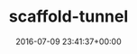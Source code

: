 ---
title:		"scaffold-tunnel"
mediatype:		"upload"
description:		"TBC"
date:		"2016-07-09 23:41:37+00:00"
album:		"experimental"
filename:		"scaffold-tunnel.md"
series:		""
cl_public_id:		"experimental/scaffold-tunnel"
cl_version:		1497004396
format:		"tiff"
bytes:		2322284
width:		810
height:		1440
exposure_mode:		"Auto"
program:		"Aperture-priority AE"
aperture:		"2.8"
focal_length:		"16.0 mm"
iso:		"800"
shutter_speed:		"1/5"
metering:		"Multi-segment"
flash:		"Off, Did not fire"
white_balance:		"As Shot"
colour_temp:		"2650"
has_crop:		"true"
orientation:		"Horizontal (normal)"
camera_model:		"NIKON D800"
lens_info:		"16mm f/2.8"
artist:		"No artist info"
x_resolution:		"300"
y_resolution:		"300"
---